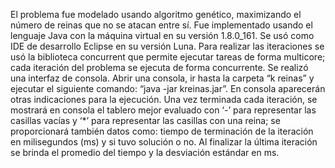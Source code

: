 El problema fue modelado usando algoritmo genético, maximizando el número de reinas que no se atacan entre sí. Fue implementado usando el lenguaje Java con la máquina virtual en su versión 1.8.0_161. Se usó como IDE de desarrollo Eclipse en su versión Luna. Para realizar las iteraciones se usó la biblioteca concurrent que permite ejecutar tareas de forma multicore; cada iteración del problema se ejecuta de forma concurrente.
Se realizó una interfaz de consola. Abrir una consola, ir hasta la carpeta “k reinas” y ejecutar el siguiente comando: “java -jar kreinas.jar”. En consola aparecerán otras indicaciones para la ejecución. Una vez terminada cada iteración, se mostrará en consola el tablero mejor evaluado con ‘-’ para representar las casillas vacías y ‘*’ para representar las casillas con una reina; se proporcionará también datos como: tiempo de terminación de la iteración en milisegundos (ms) y si tuvo solución o no. Al finalizar la última iteración se brinda el promedio del tiempo y la desviación estándar en ms.
